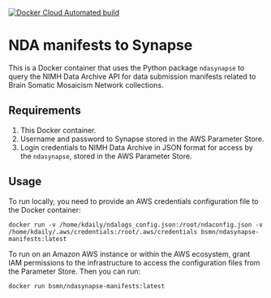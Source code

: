 [![Docker Cloud Automated build](https://img.shields.io/docker/cloud/automated/bsmnetwork/ndasynapse-manifests.svg)](https://hub.docker.com/r/bsmnetwork/ndasynapse-manifests/builds)


# NDA manifests to Synapse

This is a Docker container that uses the Python package `ndasynapse` to query the NIMH Data Archive API for data submission manifests related to Brain Somatic Mosaicism Network collections.

## Requirements

1. This Docker container.
2. Username and password to Synapse stored in the AWS Parameter Store.
3. Login credentials to NIMH Data Archive in JSON format for access by the `ndasynapse`, stored in the AWS Parameter Store.

## Usage

To run locally, you need to provide an AWS credentials configuration file to the Docker container:

```
docker run -v /home/kdaily/ndalogs_config.json:/root/ndaconfig.json -v /home/kdaily/.aws/credentials:/root/.aws/credentials bsmn/ndasynapse-manifests:latest
```

To run on an Amazon AWS instance or within the AWS ecosystem, grant IAM permissions to the infrastructure to access the configuration files from the Parameter Store. Then you can run:

```
docker run bsmn/ndasynapse-manifests:latest
```
